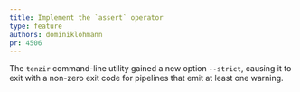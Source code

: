 ```yaml
---
title: Implement the `assert` operator
type: feature
authors: dominiklohmann
pr: 4506
---
```


The `tenzir` command-line utility gained a new option `--strict`, causing it to
exit with a non-zero exit code for pipelines that emit at least one warning.
